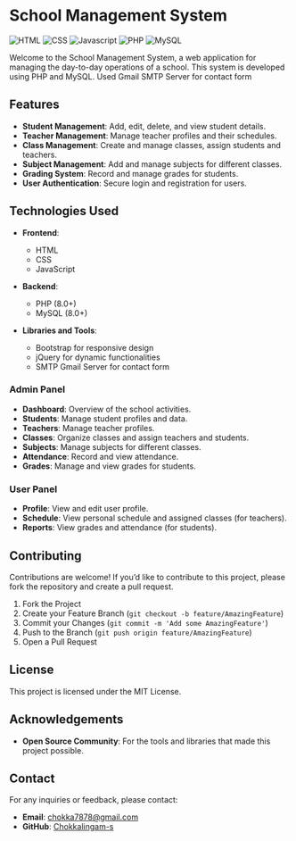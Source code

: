 # School Management System

![HTML](https://img.shields.io/badge/html-orange) ![CSS](https://img.shields.io/badge/css-yellow) ![Javascript](https://img.shields.io/badge/javascript-green) ![PHP](https://img.shields.io/badge/php-8.0-blue) ![MySQL](https://img.shields.io/badge/mysql-8.0-blue)

Welcome to the School Management System, a web application for managing the day-to-day operations of a school. This system is developed using PHP and MySQL. Used Gmail SMTP Server for contact form

## Features

- **Student Management**: Add, edit, delete, and view student details.
- **Teacher Management**: Manage teacher profiles and their schedules.
- **Class Management**: Create and manage classes, assign students and teachers.
- **Subject Management**: Add and manage subjects for different classes.
- **Grading System**: Record and manage grades for students.
- **User Authentication**: Secure login and registration for users.

## Technologies Used

- **Frontend**:
  - HTML
  - CSS
  - JavaScript

- **Backend**:
  - PHP (8.0+)
  - MySQL (8.0+)

- **Libraries and Tools**:
  - Bootstrap for responsive design
  - jQuery for dynamic functionalities
  - SMTP Gmail Server for contact form

### Admin Panel

- **Dashboard**: Overview of the school activities.
- **Students**: Manage student profiles and data.
- **Teachers**: Manage teacher profiles.
- **Classes**: Organize classes and assign teachers and students.
- **Subjects**: Manage subjects for different classes.
- **Attendance**: Record and view attendance.
- **Grades**: Manage and view grades for students.

### User Panel

- **Profile**: View and edit user profile.
- **Schedule**: View personal schedule and assigned classes (for teachers).
- **Reports**: View grades and attendance (for students).

## Contributing

Contributions are welcome! If you’d like to contribute to this project, please fork the repository and create a pull request.

1. Fork the Project
2. Create your Feature Branch (`git checkout -b feature/AmazingFeature`)
3. Commit your Changes (`git commit -m 'Add some AmazingFeature'`)
4. Push to the Branch (`git push origin feature/AmazingFeature`)
5. Open a Pull Request

## License

This project is licensed under the MIT License.

## Acknowledgements
- **Open Source Community**: For the tools and libraries that made this project possible.

## Contact

For any inquiries or feedback, please contact:
- **Email**: chokka7878@gmail.com
- **GitHub**: [Chokkalingam-s](https://github.com/Chokkalingam-s)
